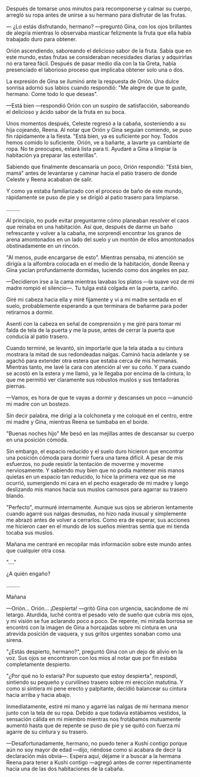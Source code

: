 
Después de tomarse unos minutos para recomponerse y calmar su cuerpo, arregló su ropa antes de unirse a su hermano para disfrutar de las frutas.

— ¿Lo estás disfrutando, hermano? —preguntó Gina, con los ojos brillantes de alegría mientras lo observaba masticar felizmente la fruta que ella había trabajado duro para obtener.

Orión ascendiendo, saboreando el delicioso sabor de la fruta. Sabía que en este mundo, estas frutas se consideraban necesidades diarias y adquirirlas no era tarea fácil. Después de pasar medio día con la tía Greta, había presenciado el laborioso proceso que implicaba obtener solo una o dos.

La expresión de Gina se iluminó ante la respuesta de Orión. Una dulce sonrisa adornó sus labios cuando respondió: "Me alegre de que te guste, hermano. Come todo lo que deseas".

—Está bien —respondió Orión con un suspiro de satisfacción, saboreando el delicioso y ácido sabor de la fruta en su boca.

Unos momentos después, Celeste regresó a la cabaña, sosteniendo a su hija cojeando, Reena. Al notar que Orión y Gina seguían comiendo, se puso fin rápidamente a la fiesta. "Está bien, ya es suficiente por hoy. Todos hemos comido lo suficiente. Orión, ve a bañarte, a lavarte ya cambiarte de ropa. No te preocupes, estará lista para ti. Ayudaré a Gina a limpiar la habitación ya preparar las esterillas".

Sabiendo que finalmente descansaría un poco, Orión respondió: "Está bien, mamá" antes de levantarse y caminar hacia el patio trasero de donde Celeste y Reena acababan de salir.

Y como ya estaba familiarizado con el proceso de baño de este mundo, rápidamente se puso de pie y se dirigió al patio trasero para limpiarse.

…......

Al principio, no pude evitar preguntarme cómo planeaban resolver el caos que reinaba en una habitación. Así que, después de darme un baño refrescante y volver a la cabaña, me sorprendí encontrar los granos de arena amontonados en un lado del suelo y un montón de ellos amontonados obstinadamente en un rincón.

"Al menos, pude encargarse de esto". Mientras pensaba, mi atención se dirigía a la alfombra colocada en el medio de la habitación, donde Reena y Gina yacían profundamente dormidas, luciendo como dos ángeles en paz.

—Decidieron irse a la cama mientras lavabas los platos —la suave voz de mi madre rompió el silencio—. Tu tulga está colgada en la puerta, cariño.

Giré mi cabeza hacia ella y miré fijamente y vi a mi madre sentada en el suelo, probablemente esperando a que terminara de bañarme para poder retirarnos a dormir.

Asentí con la cabeza en señal de comprensión y me giré para tomar mi falda de tela de la puerta y me la puse, antes de cerrar la puerta que conducía al patio trasero.

Cuando terminé, se levantó, sin importarle que la tela atada a su cintura mostrara la mitad de sus redondeadas nalgas. Caminó hacia adelante y se agachó para extender otra estera que estaba cerca de mis hermanas. Mientras tanto, me lavé la cara con atención al ver su coño. Y para cuando se acostó en la estera y me llamó, ya le llegaba por encima de la cintura, lo que me permitió ver claramente sus robustos muslos y sus tentadoras piernas.

—Vamos, es hora de que te vayas a dormir y descanses un poco —anunció mi madre con un bostezo.

Sin decir palabra, me dirigí a la colchoneta y me coloqué en el centro, entre mi madre y Gina, mientras Reena se tumbaba en el borde.

"Buenas noches hijo" Me besó en las mejillas antes de descansar su cuerpo en una posición cómoda.

Sin embargo, el espacio reducido y el suelo duro hicieron que encontrar una posición cómoda para dormir fuera una tarea difícil. A pesar de mis esfuerzos, no pude resistir la tentación de moverme y moverme nerviosamente. Y sabiendo muy bien que no podía mantener mis manos quietas en un espacio tan reducido, lo hice la primera vez que se me ocurrió, sumergiendo mi cara en el pecho exagerado de mi madre y luego deslizando mis manos hacia sus muslos carnosos para agarrar su trasero blando.

"Perfecto", murmuré internamente. Aunque sus ojos se abrieron lentamente cuando agarré sus nalgas desnudas, no hizo nada inusual y simplemente me abrazó antes de volver a cerrarlos. Como era de esperar, sus acciones me hicieron caer en el mundo de los sueños mientras sentía que mi tienda tocaba sus muslos.

Mañana me centraré en recopilar más información sobre este mundo antes que cualquier otra cosa.

"...."

¿A quién engaño?

…......

Mañana

—Orión... Orión... ¡Despierta! —gritó Gina con urgencia, sacándome de mi letargo. Aturdida, luché contra el pesado velo de sueño que cubría mis ojos, y mi visión se fue aclarando poco a poco. De repente, mi mirada borrosa se encontró con la imagen de Gina a horcajadas sobre mi cintura en una atrevida posición de vaquera, y sus gritos urgentes sonaban como una sirena.

"¿Estás despierto, hermano?", preguntó Gina con un dejo de alivio en la voz. Sus ojos se encontraron con los míos al notar que por fin estaba completamente despierto.

"¿Por qué no lo estaría? Por supuesto que estoy despierta", respondí, sintiendo su pequeño y curvilíneo trasero sobre mi erección matutina. Y como si sintiera mi pene erecto y palpitante, decidió balancear su cintura hacia arriba y hacia abajo.

Inmediatamente, estiré mi mano y agarré las nalgas de mi hermana menor junto con la tela de su ropa. Debido a que todavía estábamos vestidos, la sensación cálida en mi miembro mientras nos frotábamos mutuamente aumentó hasta que de repente se puso de pie y se quitó con fuerza mi agarre de su cintura y su trasero.

—Desafortunadamente, hermano, no puedo tener a Kushi contigo porque aún no soy mayor de edad —dijo, riéndose como si acabara de decir la declaración más obvia—. Espera aquí, déjame ir a buscar a la hermana Reena para tener a Kushi contigo —agregó antes de correr repentinamente hacia una de las dos habitaciones de la cabaña.